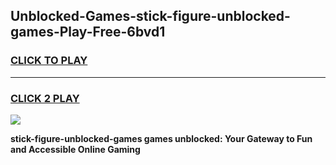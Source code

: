 
## Unblocked-Games-stick-figure-unblocked-games-Play-Free-6bvd1
<h3>
<a href="https://premium76.site?title=stick-figure-unblocked-games&ref=23A">CLICK TO PLAY</a></h3>
<hr>

<h3>
<a href="https://premium76.site?title=stick-figure-unblocked-games&ref=23A">CLICK 2 PLAY</a>
  
</h3>

<a href="https://premium76.site?title=stick-figure-unblocked-games&ref=23A"><img src="https://clearcache.store/games.png"></a>


**stick-figure-unblocked-games games unblocked: Your Gateway to Fun and Accessible Online Gaming**
